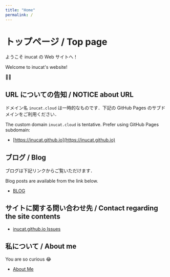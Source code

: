 ```yaml
---
title: "Home"
permalink: /
---
```


# トップページ / Top page

ようこそ inucat の Web サイトへ！

Welcome to inucat's website!

🐶😺

## URL についての告知 / NOTICE about URL

ドメイン名 `inucat.cloud` は一時的なものです．下記の GitHub Pages のサブドメインをご利用ください．

The custom domain `inucat.cloud` is tentative. Prefer using GitHub Pages subdomain:

- [https://inucat.github.io](https://inucat.github.io)

## ブログ / Blog

ブログは下記リンクからご覧いただけます．

Blog posts are available from the link below.

- [BLOG](/posts)

## サイトに関する問い合わせ先 / Contact regarding the site contents

- [inucat.github.io Issues](https://github.com/inucat/inucat.github.io/issues)

## 私について / About me

You are so curious 😂

- [About Me](/about)
